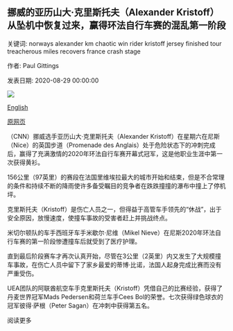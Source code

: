 ## 挪威的亚历山大·克里斯托夫（Alexander Kristoff）从坠机中恢复过来，赢得环法自行车赛的混乱第一阶段

关键词: norways alexander km chaotic win rider kristoff jersey finished tour treacherous miles recovers france crash stage

作者: Paul Gittings

发表日期: 2020-08-29 00:00:00

![](https://cdn.cnn.com/cnnnext/dam/assets/200829134334-kristoff-yellow-super-tease.jpg)

[English](Norway%27s%20Alexander%20Kristoff%20recovers%20from%20crash%20to%20win%20chaotic%20first%20stage%20of%20Tour%20de%20France.md)

[原网页](https://edition.cnn.com/2020/08/29/sport/tour-de-france-nice-crashes-kristoff-wins-spt-intl/index.html)

（CNN）挪威选手亚历山大·克里斯托夫（Alexander Kristoff）在星期六在尼斯（Nice）的英国步道（Promenade des Anglais）处于危险状态下的冲刺完成后，赢得了充满激情的2020年环法自行车赛开幕式冠军，这是他职业生涯中第一次获得黄衫。

156公里（97英里）的赛段在法国里维埃拉最大的城市开始和结束，但是不合常理的条件和持续不断的降雨使许多备受瞩目的竞争者在跌跌撞撞的瀑布中撞上了停机坪。

克里斯托夫（Kristoff）是伤亡人员之一，但得益于高管车手领先的“休战”，出于安全原因，放慢速度，使撞车事故的受害者赶上并挑战终点。

米切尔顿队的车手西班牙车手米歇尔·尼维（Mikel Nieve）在尼斯2020年环法自行车赛的第一阶段惨遭撞车后就受到了医疗护理。

直到最后阶段赛车才再次认真开始，尽管在3公里（2英里）内又发生了大规模撞车事故，在伤亡人员中留下了家乡最爱的蒂博·比诺，法国人起身完成比赛而没有严重受伤。

UEA团队的阿联酋航空车手克里斯托夫（Kristoff）凭借自己的比赛经验，获得了丹麦世界冠军Mads Pedersen和荷兰车手Cees Bol的荣誉。七次获得绿色球衣的冠军彼得·萨根（Peter Sagan）在冲刺中获得第五名。

阅读更多